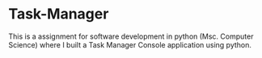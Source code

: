 # Task-Manager
This is a assignment for software development in python (Msc. Computer Science) where I built a Task Manager Console application using python.
